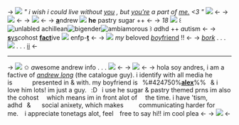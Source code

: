 -> ![](https://graphic.neocities.org/puppy22.gif) *" i wish i could live without [you](https://www.youtube.com/watch?v=dKc9WV_Ts40) ,
but [you're](https://www.youtube.com/watch?v=dKc9WV_Ts40) a part of [me.](https://www.youtube.com/watch?v=dKc9WV_Ts40) <3 "* ![](https://caterpie.crd.co/assets/images/gallery05/6c92033f.png?v=40b16407) <-
-> ![](https://i.postimg.cc/MKrwXDyB/tuxpi-com-1675702174.jpg) <-
-> ![](https://caterpie.crd.co/assets/images/gallery15/12ed0a57.gif?v=40b16407) <-
-> [**a**](https://mandela-catalogue.fandom.com/wiki/Andrew_Long)ndrew ![](https://caterpie.crd.co/assets/images/gallery09/deeaeded.gif?v=40b16407) **he** pastry sugar ++ <-
-> *18* ![](https://watermelon.crd.co/assets/images/gallery03/ebb9389c_original.gif?v=90e42ef7) ꒰ ![unlabled achillean](https://i.postimg.cc/5yTyxCp4/unlabeledachillean2.jpg)![bigender](https://i.postimg.cc/yxgwsrX2/Bigender-7-stripes-20-px.png)![ambiamorous](https://i.postimg.cc/Zqb6GSxp/ambiamorous-7-stripes-20-px.png) ꒱ *a*dhd ++ *a*utism <-
-> [**s**ys](https://dash.pluralkit.me/profile/m/oursw)*co*host [**fact**](https://plurality-hub.carrd.co/#introjects)ive ![](https://graphic.neocities.org/puppy24.gif) enfp-[**t**](https://www.16personalities.com/enfp-personality) <-
-> ![](https://mikejima.crd.co/assets/images/shadow/e0bb4128.gif?v=e37e90e0) *my* beloved [*boy*friend](https://rentry.co/alexkister) !! <-
-> [*bork*](https://rentry.co/theprocrastor) . . . ![](https://graphic.neocities.org/tumblr_inline_p25mnrmpsw1ux8fd4_500.png) . . . [ii](https://rentry.co/cesarcam) <-
***
-> ![](https://graphic.neocities.org/puppy19.gif) ✩ *a*wesome andrew info . . . ![](https://caterpie.crd.co/assets/images/gallery05/329052ed.gif?v=40b16407) <-
-> ![](https://caterpie.crd.co/assets/images/gallery14/b5fc5262.gif?v=40b16407) <-
-> hola soy andres, i am a factive of
[*andrew long*](https://mandela-catalogue.fandom.com/wiki/Andrew_Long) (the catalogue guy). i 
identify with all media he is⠀⠀⠀⠀
presented in & with. my boyfriend
is⠀%#424750%[**alex**](alexkister)%%⠀& i love him lots! im just 
a guy.⠀:D⠀i use he sugar & pastry
themed prns im also the cohost ⠀
which means im in front alot of ⠀
the time. i have 'tism, adhd⠀&⠀⠀
social anixety, which makes⠀⠀⠀
communicating harder for me.⠀
i appreciate tonetags alot, feel⠀
free to say hi!! im cool plea <-
-> ![](https://caterpie.crd.co/assets/images/gallery14/2dfd804a.png?v=40b16407) <-